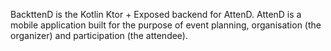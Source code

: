 BackttenD is the Kotlin Ktor + Exposed backend for AttenD.
AttenD is a mobile application built for the purpose of event planning, organisation (the organizer) and participation (the attendee).
